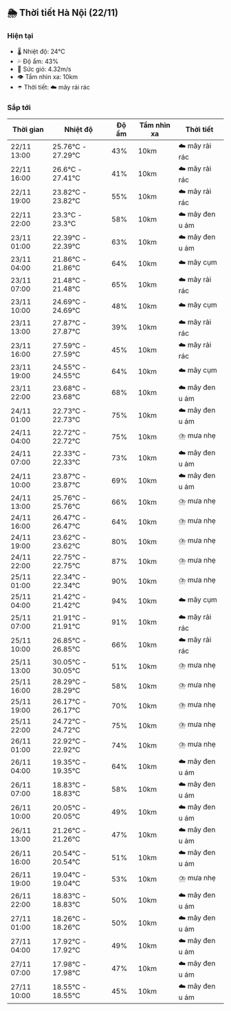 ## 🌦️ Thời tiết Hà Nội (22/11)

### Hiện tại

- 🌡️ Nhiệt độ: 24℃
- 💦 Độ ẩm: 43%
- 💨 Sức gió: 4.32m/s
- 👁️ Tầm nhìn xa: 10km
- ☂️ Thời tiết: ☁️ mây rải rác

### Sắp tới

| Thời gian | Nhiệt độ | Độ ẩm | Tầm nhìn xa | Thời tiết |
| --- | --- | --- | --- | --- |
| 22/11 13:00 | 25.76℃ - 27.29℃ | 43% | 10km | ☁️ mây rải rác |
| 22/11 16:00 | 26.6℃ - 27.41℃ | 41% | 10km | ☁️ mây rải rác |
| 22/11 19:00 | 23.82℃ - 23.82℃ | 55% | 10km | ☁️ mây rải rác |
| 22/11 22:00 | 23.3℃ - 23.3℃ | 58% | 10km | ☁️ mây đen u ám |
| 23/11 01:00 | 22.39℃ - 22.39℃ | 63% | 10km | ☁️ mây đen u ám |
| 23/11 04:00 | 21.86℃ - 21.86℃ | 64% | 10km | ☁️ mây cụm |
| 23/11 07:00 | 21.48℃ - 21.48℃ | 65% | 10km | ☁️ mây rải rác |
| 23/11 10:00 | 24.69℃ - 24.69℃ | 48% | 10km | ☁️ mây cụm |
| 23/11 13:00 | 27.87℃ - 27.87℃ | 39% | 10km | ☁️ mây rải rác |
| 23/11 16:00 | 27.59℃ - 27.59℃ | 45% | 10km | ☁️ mây rải rác |
| 23/11 19:00 | 24.55℃ - 24.55℃ | 64% | 10km | ☁️ mây cụm |
| 23/11 22:00 | 23.68℃ - 23.68℃ | 68% | 10km | ☁️ mây đen u ám |
| 24/11 01:00 | 22.73℃ - 22.73℃ | 75% | 10km | ☁️ mây đen u ám |
| 24/11 04:00 | 22.72℃ - 22.72℃ | 75% | 10km | ⛈️ mưa nhẹ |
| 24/11 07:00 | 22.33℃ - 22.33℃ | 73% | 10km | ☁️ mây đen u ám |
| 24/11 10:00 | 23.87℃ - 23.87℃ | 69% | 10km | ☁️ mây đen u ám |
| 24/11 13:00 | 25.76℃ - 25.76℃ | 66% | 10km | ⛈️ mưa nhẹ |
| 24/11 16:00 | 26.47℃ - 26.47℃ | 64% | 10km | ⛈️ mưa nhẹ |
| 24/11 19:00 | 23.62℃ - 23.62℃ | 80% | 10km | ⛈️ mưa nhẹ |
| 24/11 22:00 | 22.75℃ - 22.75℃ | 87% | 10km | ⛈️ mưa nhẹ |
| 25/11 01:00 | 22.34℃ - 22.34℃ | 90% | 10km | ⛈️ mưa nhẹ |
| 25/11 04:00 | 21.42℃ - 21.42℃ | 94% | 10km | ☁️ mây cụm |
| 25/11 07:00 | 21.91℃ - 21.91℃ | 91% | 10km | ☁️ mây rải rác |
| 25/11 10:00 | 26.85℃ - 26.85℃ | 66% | 10km | ☁️ mây rải rác |
| 25/11 13:00 | 30.05℃ - 30.05℃ | 51% | 10km | ⛈️ mưa nhẹ |
| 25/11 16:00 | 28.29℃ - 28.29℃ | 58% | 10km | ⛈️ mưa nhẹ |
| 25/11 19:00 | 26.17℃ - 26.17℃ | 70% | 10km | ⛈️ mưa nhẹ |
| 25/11 22:00 | 24.72℃ - 24.72℃ | 75% | 10km | ⛈️ mưa nhẹ |
| 26/11 01:00 | 22.92℃ - 22.92℃ | 74% | 10km | ⛈️ mưa nhẹ |
| 26/11 04:00 | 19.35℃ - 19.35℃ | 64% | 10km | ☁️ mây đen u ám |
| 26/11 07:00 | 18.83℃ - 18.83℃ | 58% | 10km | ☁️ mây đen u ám |
| 26/11 10:00 | 20.05℃ - 20.05℃ | 49% | 10km | ☁️ mây đen u ám |
| 26/11 13:00 | 21.26℃ - 21.26℃ | 47% | 10km | ☁️ mây đen u ám |
| 26/11 16:00 | 20.54℃ - 20.54℃ | 51% | 10km | ☁️ mây đen u ám |
| 26/11 19:00 | 19.04℃ - 19.04℃ | 53% | 10km | ⛈️ mưa nhẹ |
| 26/11 22:00 | 18.83℃ - 18.83℃ | 50% | 10km | ☁️ mây đen u ám |
| 27/11 01:00 | 18.26℃ - 18.26℃ | 50% | 10km | ☁️ mây đen u ám |
| 27/11 04:00 | 17.92℃ - 17.92℃ | 49% | 10km | ☁️ mây đen u ám |
| 27/11 07:00 | 17.98℃ - 17.98℃ | 47% | 10km | ☁️ mây đen u ám |
| 27/11 10:00 | 18.55℃ - 18.55℃ | 45% | 10km | ☁️ mây đen u ám |
